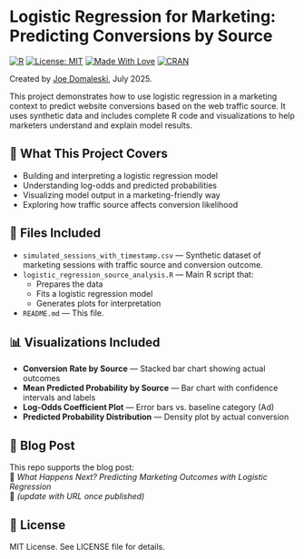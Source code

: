 # Logistic Regression for Marketing: Predicting Conversions by Source

[![R](https://img.shields.io/badge/R-4.3.1-blue?logo=r)](https://www.r-project.org/)
[![License: MIT](https://img.shields.io/badge/License-MIT-yellow.svg)](LICENSE)
[![Made With Love](https://img.shields.io/badge/made%20with-%E2%9D%A4-red)](https://blog.marketingdatascience.ai)
[![CRAN](https://img.shields.io/badge/powered%20by-CRAN-blue)](https://cran.r-project.org/)

Created by [Joe Domaleski](https://blog.marketingdatascience.ai), July 2025.

This project demonstrates how to use logistic regression in a marketing context to predict website conversions based on the web traffic source. It uses synthetic data and includes complete R code and visualizations to help marketers understand and explain model results.

## 🧠 What This Project Covers
- Building and interpreting a logistic regression model
- Understanding log-odds and predicted probabilities
- Visualizing model output in a marketing-friendly way
- Exploring how traffic source affects conversion likelihood

## 📂 Files Included
- `simulated_sessions_with_timestamp.csv` — Synthetic dataset of marketing sessions with traffic source and conversion outcome.
- `logistic_regression_source_analysis.R` — Main R script that:
  - Prepares the data
  - Fits a logistic regression model
  - Generates plots for interpretation
- `README.md` — This file.

## 📊 Visualizations Included
- **Conversion Rate by Source** — Stacked bar chart showing actual outcomes
- **Mean Predicted Probability by Source** — Bar chart with confidence intervals and labels
- **Log-Odds Coefficient Plot** — Error bars vs. baseline category (Ad)
- **Predicted Probability Distribution** — Density plot by actual conversion

## 📖 Blog Post
This repo supports the blog post:  
📝 *What Happens Next? Predicting Marketing Outcomes with Logistic Regression*  
🔗 *(update with URL once published)*

## 📜 License
MIT License. See LICENSE file for details.
